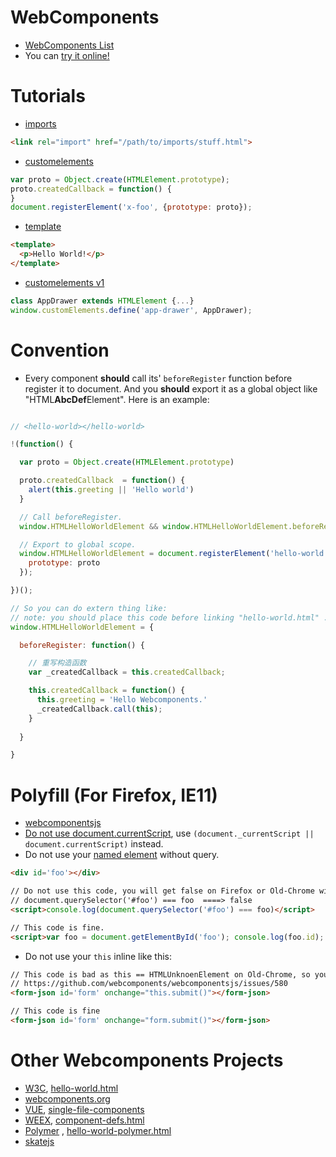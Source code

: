 
# WebComponents
* [WebComponents List](https://github.com/zhoukekestar/webcomponents/tree/master/components)
* You can [try it online!](https://zhoukekestar.github.io/webcomponents/)


# Tutorials
* [imports](https://www.html5rocks.com/en/tutorials/webcomponents/imports/)
```html
<link rel="import" href="/path/to/imports/stuff.html">
```
* [customelements](https://www.html5rocks.com/en/tutorials/webcomponents/customelements/)
```js
var proto = Object.create(HTMLElement.prototype);
proto.createdCallback = function() {
}
document.registerElement('x-foo', {prototype: proto});
```
* [template](https://www.html5rocks.com/en/tutorials/webcomponents/template/)
```html
<template>
  <p>Hello World!</p>
</template>
```
* [customelements v1](https://developers.google.com/web/fundamentals/getting-started/primers/customelements)
```js
class AppDrawer extends HTMLElement {...}
window.customElements.define('app-drawer', AppDrawer);
```

# Convention
* Every component **should** call its' `beforeRegister` function before register it to document. And you **should** export it as a global object like "HTML**AbcDef**Element". Here is an example:

```js

// <hello-world></hello-world>

!(function() {

  var proto = Object.create(HTMLElement.prototype)

  proto.createdCallback  = function() {
    alert(this.greeting || 'Hello world')
  }

  // Call beforeRegister.
  window.HTMLHelloWorldElement && window.HTMLHelloWorldElement.beforeRegister && HTMLHelloWorldElement.beforeRegister.call(proto);

  // Export to global scope.
  window.HTMLHelloWorldElement = document.registerElement('hello-world', {
    prototype: proto
  });

})();

// So you can do extern thing like:
// note: you should place this code before linking "hello-world.html" .
window.HTMLHelloWorldElement = {

  beforeRegister: function() {

    // 重写构造函数
    var _createdCallback = this.createdCallback;

    this.createdCallback = function() {
      this.greeting = 'Hello Webcomponents.'
      _createdCallback.call(this);
    }
    
  }

}
```

# Polyfill (For Firefox, IE11)
* [webcomponentsjs](https://github.com/webcomponents/webcomponentsjs)
* [Do not use document.currentScript](https://github.com/webcomponents/webcomponentsjs#currentscript), use `(document._currentScript || document.currentScript)` instead.
* Do not use your [named element](https://html.spec.whatwg.org/multipage/browsers.html#named-access-on-the-window-object) without query.

```html
<div id='foo'></div>

// Do not use this code, you will get false on Firefox or Old-Chrome with expression:
// document.querySelector('#foo') === foo  ====> false
<script>console.log(document.querySelector('#foo') === foo)</script>   

// This code is fine.
<script>var foo = document.getElementById('foo'); console.log(foo.id); </script>
```

* Do not use your `this` inline like this:

```html
// This code is bad as this == HTMLUnknoenElement on Old-Chrome, so you can't use your custom method or prop.
// https://github.com/webcomponents/webcomponentsjs/issues/580
<form-json id='form' onchange="this.submit()"></form-json>

// This code is fine
<form-json id='form' onchange="form.submit()"></form-json>
```

# Other Webcomponents Projects

* [W3C](http://w3c.github.io/webcomponents/spec/custom/), [hello-world.html](https://github.com/webcomponents/hello-world-element/blob/master/hello-world.html)
* [webcomponents.org](http://webcomponents.org/)
* [VUE](http://vuejs.org/guide/single-file-components.html), [single-file-components](http://vuejs.org/v2/guide/single-file-components.html)
* [WEEX](http://alibaba.github.io/weex/doc/syntax/composed-component.html), [component-defs.html](http://alibaba.github.io/weex/doc/references/component-defs.html)
* [Polymer](https://github.com/Polymer/polymer) , [hello-world-polymer.html](https://github.com/webcomponents/hello-world-polymer/blob/master/hello-world.html)
* [skatejs](https://github.com/skatejs/skatejs)
